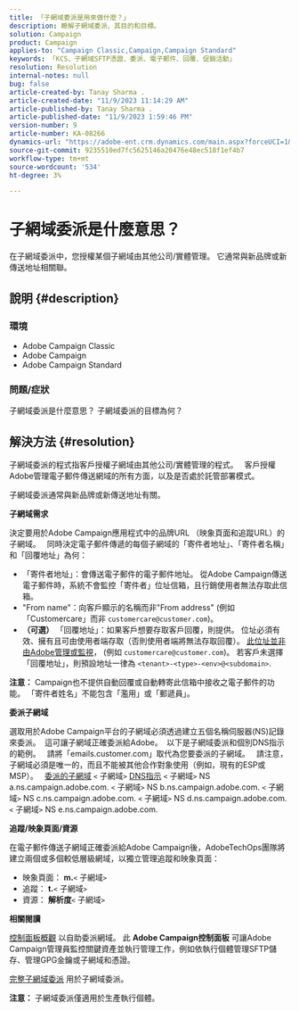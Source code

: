```yaml
---
title: 「子網域委派是用來做什麼？」
description: 瞭解子網域委派、其目的和目標。
solution: Campaign
product: Campaign
applies-to: "Campaign Classic,Campaign,Campaign Standard"
keywords: 「KCS、子網域SFTP憑證、委派、電子郵件、回覆、促銷活動」
resolution: Resolution
internal-notes: null
bug: false
article-created-by: Tanay Sharma .
article-created-date: "11/9/2023 11:14:29 AM"
article-published-by: Tanay Sharma .
article-published-date: "11/9/2023 1:59:46 PM"
version-number: 9
article-number: KA-08266
dynamics-url: "https://adobe-ent.crm.dynamics.com/main.aspx?forceUCI=1&pagetype=entityrecord&etn=knowledgearticle&id=dbe40925-f17e-ee11-8179-6045bd0065b6"
source-git-commit: 9235510ed7fc5625146a20476e48ec518f1ef4b7
workflow-type: tm+mt
source-wordcount: '534'
ht-degree: 3%

---
```


# 子網域委派是什麼意思？


在子網域委派中，您授權某個子網域由其他公司/實體管理。 它通常與新品牌或新傳送地址相關聯。

## 說明 {#description}


### 環境

- Adobe Campaign Classic
- Adobe Campaign
- Adobe Campaign Standard




### 問題/症狀

子網域委派是什麼意思？ 子網域委派的目標為何？


## 解決方法 {#resolution}


子網域委派的程式指客戶授權子網域由其他公司/實體管理的程式。  
客戶授權Adobe管理電子郵件傳送網域的所有方面，以及是否處於託管部署模式。

子網域委派通常與新品牌或新傳送地址有關。

<b>子網域需求</b>

決定要用於Adobe Campaign應用程式中的品牌URL （映象頁面和追蹤URL）的子網域。  
同時決定電子郵件傳遞的每個子網域的「寄件者地址」、「寄件者名稱」和「回覆地址」為何：

- 「寄件者地址」：會傳送電子郵件的電子郵件地址。 從Adobe Campaign傳送電子郵件時，系統不會監控「寄件者」位址信箱，且行銷使用者無法存取此信箱。
- &quot;From name&quot;：向客戶顯示的名稱而非&quot;From address&quot; (例如「Customercare」而非 `customercare@customer.com`)。
- <b>（可選）</b> 「回覆地址」：如果客戶想要存取客戶回覆，則提供。 位址必須有效、擁有且可由使用者端存取（否則使用者端將無法存取回覆）。 <u>此位址並非由Adobe管理或監視</u>， (例如 `customercare@customer.com`)。 若客戶未選擇「回覆地址」，則預設地址一律為 `<tenant>-<type>-<env>@<subdomain>`.


<b>注意：</b> Campaign也不提供自動回覆或自動轉寄此信箱中接收之電子郵件的功能。 「寄件者姓名」不能包含「濫用」或「郵遞員」。

<b>委派子網域</b>

選取用於Adobe Campaign平台的子網域必須透過建立五個名稱伺服器(NS)記錄來委派。 
這可讓子網域正確委派給Adobe。  以下是子網域委派和個別DNS指示的範例。  
請將「emails.customer.com」取代為您要委派的子網域。  
請注意，子網域必須是唯一的，而且不能被其他合作對象使用（例如，現有的ESP或MSP）。
 
<u>委派的子網域</u>
`<` 子網域`>`
<u>DNS指示</u>
`<` 子網域`>`  NS a.ns.campaign.adobe.com.
`<` 子網域`>`  NS b.ns.campaign.adobe.com.
`<` 子網域`>`  NS c.ns.campaign.adobe.com.
`<` 子網域`>`  NS d.ns.campaign.adobe.com.
`<` 子網域`>`  NS e.ns.campaign.adobe.com.

<b>追蹤/映象頁面/資源</b>

在電子郵件傳送子網域正確委派給Adobe Campaign後，AdobeTechOps團隊將建立兩個或多個較低層級網域，以獨立管理追蹤和映象頁面：

- 映象頁面： <b>m.</b>`<` 子網域`>`
- 追蹤： <b>t.</b>`<` 子網域`>`
- 資源： <b>解析度</b>`<` 子網域`>`




<b>相關閱讀</b>

[控制面板概觀](https://experienceleague.adobe.com/docs/campaign-classic-learn/control-panel/control-panel-overview.html?lang=zh-Hant) 以自助委派網域。 此 <b>Adobe Campaign控制面板</b> 可讓Adobe Campaign管理員監控關鍵資產並執行管理工作，例如依執行個體管理SFTP儲存、管理GPG金鑰或子網域和憑證。

[完整子網域委派](https://experienceleague.adobe.com/docs/campaign-classic-learn/control-panel/subdomains-and-certificates/subdomain-delegation.html) 用於子網域委派。

<b>注意：</b> 子網域委派僅適用於生產執行個體。
